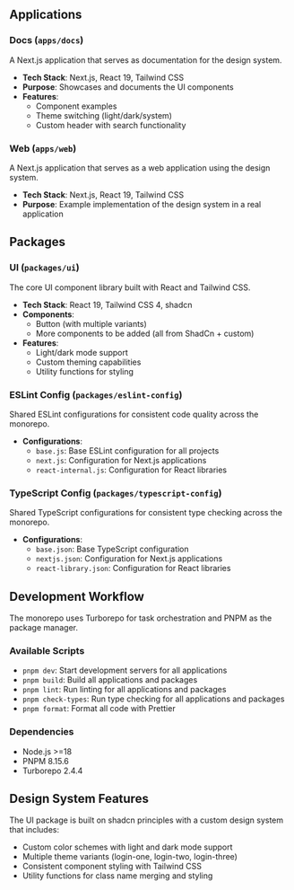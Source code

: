
## Applications

### Docs (`apps/docs`)

A Next.js application that serves as documentation for the design system.

- **Tech Stack**: Next.js, React 19, Tailwind CSS
- **Purpose**: Showcases and documents the UI components
- **Features**:
  - Component examples
  - Theme switching (light/dark/system)
  - Custom header with search functionality

### Web (`apps/web`)

A Next.js application that serves as a web application using the design system.

- **Tech Stack**: Next.js, React 19, Tailwind CSS
- **Purpose**: Example implementation of the design system in a real application

## Packages

### UI (`packages/ui`)

The core UI component library built with React and Tailwind CSS.

- **Tech Stack**: React 19, Tailwind CSS 4, shadcn
- **Components**:
  - Button (with multiple variants)
  - More components to be added (all from ShadCn + custom)
- **Features**:
  - Light/dark mode support
  - Custom theming capabilities
  - Utility functions for styling

### ESLint Config (`packages/eslint-config`)

Shared ESLint configurations for consistent code quality across the monorepo.

- **Configurations**:
  - `base.js`: Base ESLint configuration for all projects
  - `next.js`: Configuration for Next.js applications
  - `react-internal.js`: Configuration for React libraries

### TypeScript Config (`packages/typescript-config`)

Shared TypeScript configurations for consistent type checking across the monorepo.

- **Configurations**:
  - `base.json`: Base TypeScript configuration
  - `nextjs.json`: Configuration for Next.js applications
  - `react-library.json`: Configuration for React libraries

## Development Workflow

The monorepo uses Turborepo for task orchestration and PNPM as the package manager.

### Available Scripts

- `pnpm dev`: Start development servers for all applications
- `pnpm build`: Build all applications and packages
- `pnpm lint`: Run linting for all applications and packages
- `pnpm check-types`: Run type checking for all applications and packages
- `pnpm format`: Format all code with Prettier

### Dependencies

- Node.js >=18
- PNPM 8.15.6
- Turborepo 2.4.4

## Design System Features

The UI package is built on shadcn principles with a custom design system that includes:

- Custom color schemes with light and dark mode support
- Multiple theme variants (login-one, login-two, login-three)
- Consistent component styling with Tailwind CSS
- Utility functions for class name merging and styling